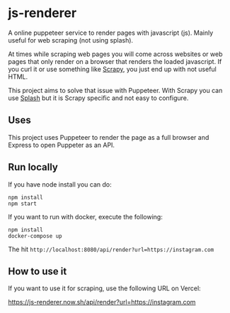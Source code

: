 # js-renderer

A online puppeteer service to render pages with javascript (js). Mainly useful for web scraping (not using splash).

At times while scraping web pages you will come across websites or web pages that only render on a browser that renders the loaded javascript. If you curl it or use something like [Scrapy](https://scrapy.org/), you just end up with not useful HTML.

This project aims to solve that issue with Puppeteer. With Scrapy you can use [Splash](https://github.com/scrapy-plugins/scrapy-splash) but it is Scrapy specific and not easy to configure.

## Uses

This project uses Puppeteer to render the page as a full browser and Express to open Puppeter as an API.

## Run locally

If you have node install you can do:

```
npm install
npm start
```

If you want to run with docker, execute the following:

```
npm install
docker-compose up
```

The hit `http://localhost:8080/api/render?url=https://instagram.com`

## How to use it

If you want to use it for scraping, use the following URL on Vercel:

https://js-renderer.now.sh/api/render?url=https://instagram.com

